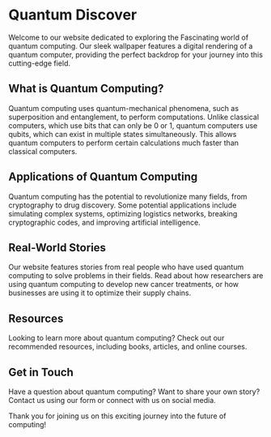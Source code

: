 <!--font:Poppins-->

# Quantum Discover

Welcome to our website dedicated to exploring the Fas<wbr>ci<wbr>na<wbr>ting world of quantum computing. Our sleek wallpaper features a digital rendering of a quantum computer, providing the perfect backdrop for your journey into this cutting-edge field.

## What is Quantum Computing?

Quantum computing uses quantum-mechanical phenomena, such as superposition and entanglement, to perform computations. Unlike classical computers, which use bits that can only be 0 or 1, quantum computers use qubits, which can exist in multiple states simultaneously. This allows quantum computers to perform certain calculations much faster than classical computers.

## Applications of Quantum Computing

Quantum computing has the potential to revolutionize many fields, from cryptography to drug discovery. Some potential applications include simulating complex systems, optimizing logistics networks, breaking cryptographic codes, and improving artificial intelligence.

## Real-World Stories

Our website features stories from real people who have used quantum computing to solve problems in their fields. Read about how researchers are using quantum computing to develop new cancer treatments, or how businesses are using it to optimize their supply chains.

## Resources

Looking to learn more about quantum computing? Check out our recommended resources, including books, articles, and online courses.

## Get in Touch

Have a question about quantum computing? Want to share your own story? Contact us using our form or connect with us on social media.

Thank you for joining us on this exciting journey into the future of computing!

<!--

Write me content for website with wallpaper which alt text is:

"A wallpaper featuring a digital rendering of a quantum computer, with a minimalist color scheme and geometric lines."

The name/title of the page should not be 1:1 copy of the alt text but rather a real content of the website which is using this wallpaper.

- Use markdown format
- Start with heading
- Heading should be short and concise
- The content should look like a real website
- The website should not be about the wallpaper, wallpaper is just a related background
- Heading should be contain work "wallpaper" or "background"
- Include real sections like references, contact, user stories, etc. use things relevant to the page purpose.
- Feel free to use structure like headings, bullets, numbering, blockquotes, paragraphs, horizontal lines, etc.
- You can use formatting like bold or _italic_
- You can include UTF-8 emojis
- Links should be only #hash anchors (and you can refer to the document itself)
- Do not include images


---


# Quantum Computing: The Future of Technology

Welcome to our website dedicated to exploring the exciting world of quantum computing! Our minimalist wallpaper featuring a digital rendering of a quantum computer serves as the perfect background for your journey into this cutting-edge field.

## What is Quantum Computing?

Quantum computing is a revolutionary technology that uses quantum-mechanical phenomena, such as superposition and entanglement, to perform computations. Unlike classical computers, which store information in bits that can only be either 0 or 1, quantum computers use quantum bits, or qubits, which can exist in multiple states simultaneously. This allows quantum computers to perform certain calculations much faster than classical computers.

## Applications of Quantum Computing

Quantum computing has the potential to revolutionize many fields, from cryptography to drug discovery. Some potential applications of quantum computing include:

- Simulating complex systems, such as molecules and materials, to aid in drug discovery and materials science
- Optimizing complex systems, such as supply chains and financial portfolios
- Breaking cryptographic codes that are currently unbreakable with classical computers
- Improving machine learning algorithms and artificial intelligence

## User Stories

Our website features stories from real people who have used quantum computing to solve real-world problems. Read about how researchers are using quantum computing to develop new cancer treatments, or how businesses are using quantum computing to optimize their logistics networks.

## References

Looking to learn more about quantum computing? Check out our list of recommended resources, including books, articles, and online courses.

## Contact Us

Have a question about quantum computing? Want to share your own quantum computing story? Get in touch with us using our contact form or connect with us on social media.

Thank you for visiting our website and joining us on this exciting journey into the future of computing!


---


Heading is too long, rewrite whole content.


---


# Exploring the World of Quantum Computing

Welcome to our website dedicated to exploring the Fas<wbr>ci<wbr>na<wbr>ting world of quantum computing. Our sleek wallpaper features a digital rendering of a quantum computer, providing the perfect backdrop for your journey into this cutting-edge field.

## What is Quantum Computing?

Quantum computing uses quantum-mechanical phenomena, such as superposition and entanglement, to perform computations. Unlike classical computers, which use bits that can only be 0 or 1, quantum computers use qubits, which can exist in multiple states simultaneously. This allows quantum computers to perform certain calculations much faster than classical computers.

## Applications of Quantum Computing

Quantum computing has the potential to revolutionize many fields, from cryptography to drug discovery. Some potential applications include simulating complex systems, optimizing logistics networks, breaking cryptographic codes, and improving artificial intelligence.

## Real-World Stories

Our website features stories from real people who have used quantum computing to solve problems in their fields. Read about how researchers are using quantum computing to develop new cancer treatments, or how businesses are using it to optimize their supply chains.

## Resources

Looking to learn more about quantum computing? Check out our recommended resources, including books, articles, and online courses.

## Get in Touch

Have a question about quantum computing? Want to share your own story? Contact us using our form or connect with us on social media.

Thank you for joining us on this exciting journey into the future of computing!


---


Heading is too long, rewrite whole content.


---


# Quantum Computing: Exploring the Future

Welcome to our website dedicated to exploring the exciting world of quantum computing. Our minimalist wallpaper features a digital rendering of a quantum computer, providing the perfect backdrop for your journey into this cutting-edge field.

## What is Quantum Computing?

Quantum computing uses quantum-mechanical phenomena, such as superposition and entanglement, to perform computations. Unlike classical computers, which use bits that can only be 0 or 1, quantum computers use qubits, which can exist in multiple states simultaneously. This allows quantum computers to perform certain calculations much faster than classical computers.

## Applications of Quantum Computing

Quantum computing has the potential to revolutionize many fields, from cryptography to drug discovery. Some potential applications include simulating complex systems, optimizing logistics networks, breaking cryptographic codes, and improving artificial intelligence.

## Real-World Stories

Our website features stories from real people who have used quantum computing to solve problems in their fields. Read about how researchers are using quantum computing to develop new cancer treatments, or how businesses are using it to optimize their supply chains.

## Resources

Looking to learn more about quantum computing? Check out our recommended resources, including books, articles, and online courses.

## Get in Touch

Have a question about quantum computing? Want to share your own story? Contact us using our form or connect with us on social media.

Thank you for joining us on this exciting journey into the future of computing!


---


Heading is too long, rewrite whole content.


---


# Discover Quantum Computing

Welcome to our website dedicated to exploring the Fas<wbr>ci<wbr>na<wbr>ting world of quantum computing. Our sleek wallpaper features a digital rendering of a quantum computer, providing the perfect backdrop for your journey into this cutting-edge field.

## What is Quantum Computing?

Quantum computing uses quantum-mechanical phenomena, such as superposition and entanglement, to perform computations. Unlike classical computers, which use bits that can only be 0 or 1, quantum computers use qubits, which can exist in multiple states simultaneously. This allows quantum computers to perform certain calculations much faster than classical computers.

## Applications of Quantum Computing

Quantum computing has the potential to revolutionize many fields, from cryptography to drug discovery. Some potential applications include simulating complex systems, optimizing logistics networks, breaking cryptographic codes, and improving artificial intelligence.

## Real-World Stories

Our website features stories from real people who have used quantum computing to solve problems in their fields. Read about how researchers are using quantum computing to develop new cancer treatments, or how businesses are using it to optimize their supply chains.

## Resources

Looking to learn more about quantum computing? Check out our recommended resources, including books, articles, and online courses.

## Get in Touch

Have a question about quantum computing? Want to share your own story? Contact us using our form or connect with us on social media.

Thank you for joining us on this exciting journey into the future of computing!


---


Write me a Google font which is best fitting for the website.

Pick from the list:
- Montserrat
- Alegreya
- Poppins
- Open Sans
- IBM Plex Sans
- Raleway
- Lobster
- Barlow Condensed
- Orbitron
- Exo 2
- Great Vibes
- Roboto
- Futura
- Inter
- Playfair Display
- Lato
- Dancing Script


Write just the font name nothing else.


---


Poppins

-->
